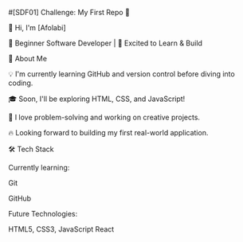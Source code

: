 #[SDF01] Challenge: My First Repo 🚀

👋 Hi, I'm [Afolabi]

🌱 Beginner Software Developer | 🚀 Excited to Learn & Build


🎯 About Me


💡 I'm currently learning GitHub and version control before diving into coding.

🎓 Soon, I'll be exploring HTML, CSS, and JavaScript!

🤖 I love problem-solving and working on creative projects.

🔥 Looking forward to building my first real-world application.



🛠️ Tech Stack


Currently learning:

Git

GitHub

Future Technologies:

HTML5, CSS3, JavaScript
React

